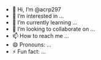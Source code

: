- 👋 Hi, I’m @acrp297
- 👀 I’m interested in ...
- 🌱 I’m currently learning ...
- 💞️ I’m looking to collaborate on ...
- 📫 How to reach me ...
- 😄 Pronouns: ...
- ⚡ Fun fact: ...

<!---
acrp297/acrp297 is a ✨ special ✨ repository because its `README.md` (this file) appears on your GitHub profile.
You can click the Preview link to take a look at your changes.
--->
